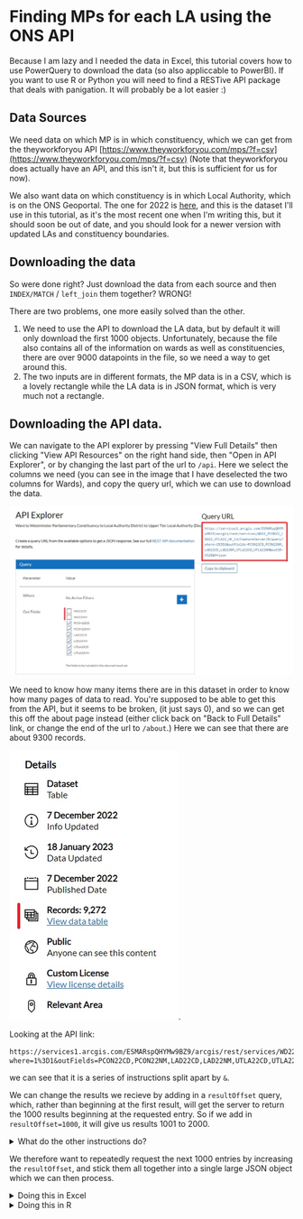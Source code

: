 # Finding MPs for each LA using the ONS API

Because I am lazy and I needed the data in Excel, this tutorial covers how to use PowerQuery to download the data (so also appliccable to PowerBI). If you want to use R or Python you will need to find a RESTive API package that deals with panigation. It will probably be a lot easier :)

## Data Sources

We need data on which MP is in which constituency, which we can get from the theyworkforyou API [https://www.theyworkforyou.com/mps/?f=csv](https://www.theyworkforyou.com/mps/?f=csv) (Note that theyworkforyou does actually have an API, and this isn't it, but this is sufficient for us for now).

We also want data on which constituency is in which Local Authority, which is on the ONS Geoportal. The one for 2022 is [here](https://geoportal.statistics.gov.uk/datasets/ons::ward-to-westminster-parliamentary-constituency-to-local-authority-district-to-upper-tier-local-authority-december-2022-lookup-in-the-united-kingdom/about), and this is the dataset I'll use in this tutorial, as it's the most recent one when I'm writing this, but it should soon be out of date, and you should look for a newer version with updated LAs and constituency boundaries.

## Downloading the data

So were done right? Just download the data from each source and then `INDEX/MATCH` / `left_join` them together? WRONG!

There are two problems, one more easily solved than the other.

1. We need to use the API to download the LA data, but by default it will only download the first 1000 objects. Unfortunately, because the file also contains all of the information on wards as well as constituencies, there are over 9000 datapoints in the file, so we need a way to get around this.
1. The two inputs are in different formats, the MP data is in a CSV, which is a lovely rectangle while the LA data is in JSON format, which is very much not a rectangle. 

## Downloading the API data.

We can navigate to the API explorer by pressing "View Full Details" then clicking "View API Resources" on the right hand side, then "Open in API Explorer", or by changing the last part of the url to `/api`. Here we select the columns we need (you can see in the image that I have deselected the two columns for Wards), and copy the query url, which we can use to download the data. 

![The API exporer page, with the api url highlighted](./img/la_mp_tut_api_explorer.jpg)

We need to know how many items there are in this dataset in order to know how many pages of data to read. You're supposed to be able to get this from the API, but it seems to be broken, (it just says 0), and so we can get this off the about page instead (either click back on "Back to Full Details" link, or change the end of the url to `/about`.) Here we can see that there are about 9300 records. 

![The details tab for the data shows that there are 9,272 records](./img/la_mp_tut_api_num_records.jpg).

Looking at the API link: 
```
https://services1.arcgis.com/ESMARspQHYMw9BZ9/arcgis/rest/services/WD22_PCON22_LAD22_UTLA22_UK_LU/FeatureServer/0/query?where=1%3D1&outFields=PCON22CD,PCON22NM,LAD22CD,LAD22NM,UTLA22CD,UTLA22NM&outSR=4326&f=json
```

we can see that it is a series of instructions split apart by `&`. 

We can change the results we recieve by adding in a `resultOffset` query, which, rather than beginning at the first result, will get the server to return the 1000 results beginning at the requested entry. So if we add in `resultOffset=1000`, it will give us results 1001 to 2000. 

<details>
    <summary>What do the other instructions do?</summary>

 - `**where**=1%3D1` would allow us to run SQL style `WHERE` commands on the data, e.g. only select rows where `population > 10000` for example. Here we select all of the rows, and so we have `where=1=1` (with `=` encoded as `%3D`)

 - `outfields=...` List of fields to output

 - `outSR=4326` This means nothing for our data, but if we had requested map data (which is what the API is nominally for), it would change the spatial reference of the map.

 - `f=json` output as JSON. Sadly this is actually the most readable of the options for us. 

 You can learn more about the query options on the [arcgis website](https://developers.arcgis.com/rest/services-reference/enterprise/query-feature-service-layer-.htm)
</details>

We therefore want to repeatedly request the next 1000 entries by increasing the `resultOffset`, and stick them all together into a single large JSON object which we can then process. 

<details>
    <summary>
Doing this in Excel
    </summary>

In Excel/PowerBI we can do this using PowerQuery. Again, there are better ways to do this in R and Python. 

In the Data tab, select "Get Data" and then "From Other Sources" and "From Web" (or use the little icon) ![Excel get data from web icon](./img/la_mp_tut_from_web_icon.jpg). Paste the URL in the box and press OK, which will open up PowerQuery.

Here we disregard all of the buttons trying to help us, and open the Advanced Editor.

![Image showing the location of the Advanced Editor button in Powerquery](./img/la_mp_tut_pq_advanced_editor.jpg)

We can then replace the code in the box (which will only download one page), with some to download all of the pages:

``` M
let
    BaseURL = "https://services1.arcgis.com/ESMARspQHYMw9BZ9/arcgis/rest/services/WD22_PCON22_LAD22_UTLA22_UK_LU/FeatureServer/0/query?where=1%3D1&outFields=PCON22CD,PCON22NM,LAD22CD,LAD22NM,UTLA22CD,UTLA22NM&outSR=4326&f=json", //Change this URL to your own
    EntitiesPerPage = 1000, // This is fixed by the server
    MaxEntities = 10000, // This is a little over-cautious, but will hopefully not need to be changed if they add more wards

    GetPage = (Index) => // This function gets the page
        let Skip = "&resultOffset=" &Text.From(Index * EntitiesPerPage),
            Url = BaseURL & Skip,
            Json = Json.Document(Web.Contents(Url)),
            Value = Json[features] // Each JSON record holds a lot of data, but we only want the "features"
        in Value,

    PageCount = Number.RoundUp(MaxEntities/EntitiesPerPage), // Work out how many pages are needed
    PageIndicies = { 0 .. PageCount - 1}, // Make a list with each page number in it
    Pages = List.Transform(PageIndicies, each GetPage(_)), // For each page number, replace the number with the actual page from the server
    Entities = List.Union(Pages), // Combine the pages together
    Table = Table.FromList(Entities, Splitter.SplitByNothing(), null, null, ExtraValues.Error) // Convert the list into a PQ table
in
    Table
```

Pressing "Done" should cause a little loading, and then a column full of records will appear. Each record contains a list of attributes, which contain the data that we want, so we need to expand the column, into `Column1.attributes`:

![Image showing the location of the Expand Column button](./img/la_mp_tut_pq_initial_column.jpg)

 and then expand the column of attributes to get all of the columns. Deselect the "Use original column name as prefix", as this only muddies up the names, with no benefit to us here. 

 ![Image showing Column Expansion menu](./img/la_mp_tut_pq_second_column.jpg).

 We still have too many columns though, as each constituency shows up once for each ward. Select the first four columns by licking the first column heading, and shift-clicking the fourth (this should select the columns with the ONS codes and names of the constituencies and Lower tier LAs). Then in the "Home" tab select "Remove Rows" and "Remove Duplicates".

 (We need to select the first four columns rather than just the one for constituences because some constituencies are in more than one LA).

 Pressing "Close and Load" will then import the data into Excel.

 ## Downloading the MP data

 This is much simpler. Here we use the same get data from web feature in Excel ![Excel get data from web icon](./img/la_mp_tut_from_web_icon.jpg), and this time use the direct link to the csv from theyworkforyou [https://www.theyworkforyou.com/mps/?f=csv](https://www.theyworkforyou.com/mps/?f=csv), however this time the default settings work fine, and we can simply import the sheet. 

 To make our life a bit easier, we can rename this query (probably called `f=csv`) by going to "Queries & Connections" in the "Data" tab, right-clicking the query, and renaming it (I called it `mp_constituencies`)

 ## Matching the data

 Luckily for us, the column `PCON22NM` (possibly with a different year number if you used different data), uses exactly the same names as the `Constituency` column in the theyworkforyou data, and so now you CAN simply `INDEX/MATCH` them. If you want to quickly add them to the right of the data from the API, you can use the array forumula

 ```
 =XLOOKUP([@PCON22NM],mp_constituencies[Constituency],mp_constituencies[First name],"-",0)
 ```
 in I2,
 ```
 =XLOOKUP([@PCON22NM],mp_constituencies[Constituency],mp_constituencies[Last name],"-",0)
 ```
 in J2 and 
```
=XLOOKUP([@PCON22NM],mp_constituencies[Constituency],mp_constituencies[Party],"-",0)
```
in K2. 

(Yes it's not `INDEX/MATCH` and it doesn't work in old versions of Excel, but it'll do.)

Now you have a nice rectangle of all of the MPs and which LA they're in. You can update it at any time by going to the "Data" tab and pressing "Refresh All".
</details>

<details>
<summary>
Doing this in R
</summary>

There is a sample script for doing this [here](./sample%20code/R/getmps.R). 

We're going to use the `httr` and `jsonlite` packages to download the data. Unfortunately, R doesn't have a standard method of reading JSON (and thus APIs), and different packages handle JSON quite in incompatible ways. Just be aware that if you're using another JSON parser (say `rjson` or `tidyjson`), they can behave quite differently.

`httr` allows us to separate the query part of the API (everything after `?`) into a list and manipulate it separately, and so we can define our urls and queries at the top (remember to change out the arcgis link if there is a new one)

``` R
mp_data_loc <- "https://www.theyworkforyou.com/mps/?f=csv"
la_data_loc <- "https://services1.arcgis.com/ESMARspQHYMw9BZ9/arcgis/rest/services/WD22_PCON22_LAD22_UTLA22_UK_LU/FeatureServer/0/query"
la_data_query <- list(where = "1=1",
                    outFields = "PCON22CD,PCON22NM,LAD22CD,LAD22NM,UTLA22CD,UTLA22NM",
                    outSR = "4326",
                    f = "json")
```

Reading the MP data is simple, and can just be done using `read.csv` on the link. There are two columns we don't want though, the `Person ID` and the `URI` and so we can remove them. 

``` R
mp_list <- subset(read.csv(mp_data_loc), select = -c(Person.ID, URI))
```

For the LA data, we can use `httr` to gain a single page of results with `GET`. `res <- GET(la_data_loc, la_dataquery)` will get the first 1000 lines, however if you try to read it (using `res$content`) you will just get a load of numbers. The result is returned as raw data, and so we need to convert it to strings using `rawToChar(res)`. We can then use `jsonlite` to convert the JSON string to a dataframe. 

JSON is not a rectangular data structure (it's a tree, like XML), and so we need to flatten it in order to get it to work properly in a dataframe. Luckily the data here is already basically a rectangle, and so we can just use `fromJSON`'s `flatten = TRUE` argument, however with more complex datasets there can be quite a lot of wrangling. Even here, we still only want the `features` of the data (the rest is used when dealing with map data from this API, but we don't have that here luckily. More generally you will need to look at the JSON coming out of your API to work out where the data you want is. If it's not confidential, tools like [JSONviewer](https://jsonviewer.stack.hu/) can really help with this). 

We can get a page of results back starting at result `x` with the function

``` R
get_starting_at_x <- function(x, url, query) {
    query_with_offset <- c(query, list(resultOffset = as.character(x)))
    res <- GET(url, query = query_with_offset)
    # each JSON record holds a lot of data, but we only want the "features"
    features <- fromJSON(rawToChar(res$content), flatten = TRUE)$features
    return(features)
}
```

Notice that the first argument is the starting result number. This is because we're going to be repeatedly calling this function with different starting numbers, and we can use `lapply` to do this if the variable we want to change is the first argument.

We want to call the function with `x` being every multiple of 1000 between 0 and 9000, and so we can generate this list using `(seq_len(10) - 1) * 1000` (sequences in R always betwen at 1, so we subtract 1 from every term in the sequence to get what we want). To get a more general function, we can define `entities_per_page` and `max_entities` at the top, and then we get `(seq_len(max_entities / entities_per_page) - 1) * 1000`.

We want to run `get_starting_at_x` for every entry in our sequence, and this is what `lapply(list, f)` is for. It takes every item in the list, and runs the function `f` with that item as the first argument. Then it returns a list with the corresponding outputs of `f` for every item in the original list.

Our function takes two more arguments, `url` and `query`, but we can put them after the function and they will be added in every time. (They won't be stepped through though. For that we would need to use `mapply` or `purr::pmap`). 

``` R
entities_per_page <- 1000
max_entities <- 10000

lapply(
    seq_len(max_entities / entities_per_page) - 1) * 1000,
    get_starting_at_x,
    url = la_data_loc,
    query = la_data_query
    )
)
```
This gives us a list of dataframes, one for each page. Because they all have the same columns in, we can combine them together using `rbind`. Unfortunately `rbind` doesn't like its arguments to be in a list, but we can fix this by using `do.call()`. This is a very base R approach, and in tidyverse, `do.call("rbind", )` has been replaced by `bind_rows()`.

Looking at the data, many of the rows appear multiple times. This is because the data is actually by ward, we simply didn't ask the API for the ward columns. We only want unique, rows, and thus we can use `unique()` to remove repeats, giving us

``` R
entities_per_page <- 1000
max_entities <- 10000

local_authorities_const <- unique(
    do.call("rbind" 
        lapply( 
            (seq_len(max_entities / entities_per_page) - 1) * 1000,
            get_starting_at_x,
            url = la_data_loc,
            query = la_data_query
        )
    )
)
```

This is good, but because of the JSON flattening, every columnname starts with "attributes.". Rather than doing anything complicated, we can simply remove the first 11 characters of every name (`substr` requires that you have an end to the section of string you want to cut out, so we set it to a figure much longer than all of the strings to ensure that it doesn't remove anything unwanted.)

``` R
names(local_authorities_const) <- substr(names(local_authorities_const), 12, 1000)>
```

Lastly we want to join our local authorities data to the mp data. Here we use the base R function `merge`, but the tidyverse function `left_join` does the same thing in a more predictable manner if you are using tidyverse.

``` R
la_with_mp <- merge(local_authorities_const,
                mp_list,
                all.x = TRUE,
                by.x = "PCON22NM",
                by.y = "Constituency")
```

(Here `all.x = TRUE` is what makes it a left join. The default for `merge` is an inner join, which is rarely what you want)

</details>